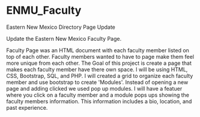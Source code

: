 # ENMU_Faculty
Eastern New Mexico Directory Page Update

Update the Eastern New Mexico Faculty Page.

Faculty Page was an HTML document with each faculty member listed on top of each other. Faculty members wanted to have to page make them feel more unique from each other. The Goal of this project is create a page that makes each faculty member have there own space. I will be using HTML, CSS, Bootstrap, SQL, and PHP. I will created a grid to organize each faculty member and use bootstrap to create 'Modules'. Instead of opening a new page and adding clicked we used pop up modules. I will have a featuer where you click on a faculty member and a module pops ups showing the faculty members information. This information includes a bio, location, and past experience.
